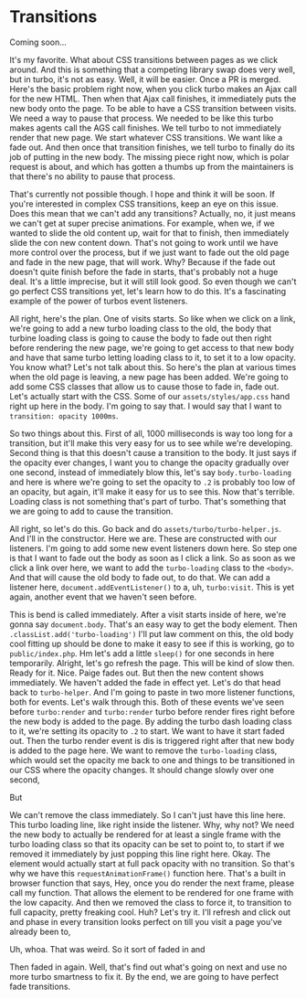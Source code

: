 # Transitions

Coming soon...

It's my favorite. What about CSS transitions between pages as we click around. And
this is something that a competing library swap does very well, but in turbo, it's
not as easy. Well, it will be easier. Once a PR is merged. Here's the basic problem
right now, when you click turbo makes an Ajax call for the new HTML. Then when that
Ajax call finishes, it immediately puts the new body onto the page. To be able to
have a CSS transition between visits. We need a way to pause that process. We needed
to be like this turbo makes agents call the AGS call finishes. We tell turbo to not
immediately render that new page. We start whatever CSS transitions. We want like a
fade out. And then once that transition finishes, we tell turbo to finally do its job
of putting in the new body. The missing piece right now, which is polar request is
about, and which has gotten a thumbs up from the maintainers is that there's no
ability to pause that process.

That's currently not possible though. I hope and think it will be soon. If you're
interested in complex CSS transitions, keep an eye on this issue. Does this mean that
we can't add any transitions? Actually, no, it just means we can't get at super
precise animations. For example, when we, if we wanted to slide the old content up,
wait for that to finish, then immediately slide the con new content down. That's not
going to work until we have more control over the process, but if we just want to
fade out the old page and fade in the new page, that will work. Why? Because if the
fade out doesn't quite finish before the fade in starts, that's probably not a huge
deal. It's a little imprecise, but it will still look good. So even though we can't
go perfect CSS transitions yet, let's learn how to do this. It's a fascinating
example of the power of turbos event listeners.

All right, here's the plan. One of visits starts. So like when we click on a link,
we're going to add a new turbo loading class to the old, the body that turbine
loading class is going to cause the body to fade out then right before rendering the
new page, we're going to get access to that new body and have that same turbo letting
loading class to it, to set it to a low opacity. You know what? Let's not talk about
this. So here's the plan at various times when the old page is leaving, a new page
has been added. We're going to add some CSS classes that allow us to cause those to
fade in, fade out. Let's actually start with the CSS. Some of our `assets/styles/app.css`
hand right up here in the body. I'm going to say that. I would say that I
want to `transition: opacity 1000ms`.

So two things about this. First of all, 1000 milliseconds is way too long for a
transition, but it'll make this very easy for us to see while we're developing.
Second thing is that this doesn't cause a transition to the body. It just says if the
opacity ever changes, I want you to change the opacity gradually over one second,
instead of immediately blow this, let's say `body.turbo-loading` and here is
where we're going to set the opacity to `.2` is probably too low of an opacity,
but again, it'll make it easy for us to see this. Now that's terrible. Loading class
is not something that's part of turbo. That's something that we are going to add to
cause the transition.

All right, so let's do this. Go back and do `assets/turbo/turbo-helper.js`. And
I'll in the constructor. Here we are. These are constructed with our listeners. I'm
going to add some new event listeners down here. So step one is that I want to fade
out the body as soon as I click a link. So as soon as we click a link over here, we
want to add the `turbo-loading` class to the `<body>`. And that will cause the old body to
fade out, to do that. We can add a listener here, `document.addEventListener()`
to a, uh, `turbo:visit`. This is yet again, another event that we
haven't seen before.

This is bend is called immediately. After a visit starts inside of here, we're gonna
say `document.body`. That's an easy way to get the body element. Then 
`.classList.add('turbo-loading')` I'll put law comment on this, the old body cool
fitting up should be done to make it easy to see if this is working, go to 
`public/index.php`. Hm let's add a little `sleep()` for one seconds in here temporarily.
Alright, let's go refresh the page. This will be kind of slow then. Ready for it.
Nice. Paige fades out. But then the new content shows immediately. We haven't added
the fade in effect yet. Let's do that head back to `turbo-helper`. And I'm going to
paste in two more listener functions, both for events. Let's walk through this. Both
of these events we've seen before `turbo:render` and `turbo:render` turbo
before render fires right before the new body is added to the page. By adding the
turbo dash loading class to it, we're setting its opacity to `.2` to start. We want to
have it start faded out. Then the turbo render event is dis is triggered right after
that new body is added to the page here. We want to remove the `turbo-loading` class,
which would set the opacity me back to one and things to be transitioned in our CSS
where the opacity changes. It should change slowly over one second,

But

We can't remove the class immediately. So I can't just have this line here. This
turbo loading line, like right inside the listener. Why, why not? We need the new
body to actually be rendered for at least a single frame with the turbo loading class
so that its opacity can be set to point to, to start if we removed it immediately by
just popping this line right here. Okay. The element would actually start at full
pack opacity with no transition. So that's why we have this `requestAnimationFrame()`
function here. That's a built in browser function that says, Hey, once you do render
the next frame, please call my function. That allows the element to be rendered for
one frame with the low capacity. And then we removed the class to force it, to
transition to full capacity, pretty freaking cool. Huh? Let's try it. I'll refresh
and click out and phase in every transition looks perfect on till you visit a page
you've already been to,

Uh, whoa. That was weird. So it sort of faded in and

Then faded in again. Well, that's find out what's going on next and use no more turbo
smartness to fix it. By the end, we are going to have perfect fade transitions.

